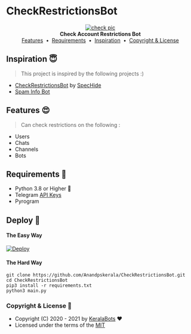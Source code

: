 # CheckRestrictionsBot

<p align="center">
    <a href="https://github.com/Anandpskerala/CheckRestrictionsBot">
        <img src="https://telegra.ph/file/cb6ac785a0b6785787964.png" alt="check pic">
    </a>
    <br>
    <b>Check Account Restrictions Bot</b>
    <br>
    <a href="https://github.com/Anandpskerala/CheckRestrictionsBot#features-">Features</a>
    &nbsp•&nbsp
    <a href="https://github.com/Anandpskerala/CheckRestrictionsBot#requirements-">Requirements</a>
    &nbsp•&nbsp
    <a href="https://github.com/Anandpskerala/CheckRestrictionsBot#inspiration-">Inspiration</a>
    &nbsp•&nbsp
    <a href="https://github.com/Anandpskerala/CheckRestrictionsBot#copyright--license-">Copyright & License</a>
</p>

## Inspiration 😇

> This project is inspired by the following projects :)

* [CheckRestrictionsBot](https://telegram.dog/CheckRestrictionsBot)  by [SpecHide](https://telegram.dog/SpEcHlDe)
* [Spam Info Bot](https://telegram.dog/SpamBot)

## Features 😍

> Can check restrictions on the following :

* Users
* Chats
* Channels
* Bots

## Requirements 🥴

* Python 3.8 or Higher 👻
* Telegram [API Keys](https://my.telegram.org/apps)
* Pyrogram

## Deploy 👷

#### The Easy Way

[![Deploy](https://www.herokucdn.com/deploy/button.svg)](https://heroku.com/deploy?template=https://github.com/Anandpskerala/CheckRestrictionsBot/tree/main)


#### The Hard Way

```
git clone https://github.com/Anandpskerala/CheckRestrictionsBot.git
cd CheckRestrictionsBot
pip3 install -r requirements.txt
python3 main.py
```

### Copyright & License 👮

* Copyright (C) 2020 - 2021 by [KeralaBots](https://github.com/KeralaBots) ❤️️
* Licensed under the terms of the [MIT](https://github.com/KeralaBots/CheckRestrictionsBot/blob/main/LICENSE)
